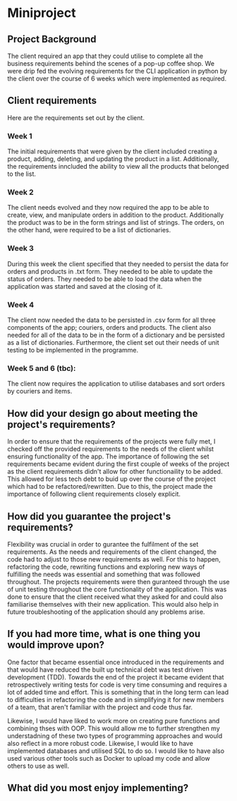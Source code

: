 # Miniproject

## Project Background
The client required an app that they could utilise to complete all the business requirements behind the scenes of a pop-up coffee shop. We were drip fed the evolving requirements for the CLI application in python by the client over the course of 6 weeks which were implemented as required. 

## Client requirements
  
Here are the requirements set out by the client.
  
###  Week 1
  The initial requirements that were given by the client included creating a product, adding, deleting, and updating the product in a list. Additionally, the requirements inncluded the ability to view all the products that belonged to the list.
  
###  Week 2
  The client needs evolved and they now required the app to be able to create, view, and manipulate orders in addition to the product. Additionally the product was to be in the form strings and list of strings. The orders, on the other hand, were required to be a list of dictionaries. 
  
###  Week 3
  During this week the client specified that they needed to persist the data for orders and products in .txt form. They needed to be able to update the status of orders. They needed to be able to load the data when the application was started and saved at the closing of it. 
  
###  Week 4
  The client now needed the data to be persisted in .csv form for all three components of the app; couriers, orders and products. The client also needed for all of the data to be in the form of a dictionary and be persisted as a list of dictionaries. Furthermore, the client set out their needs of unit testing to be implemented in the programme.
  
###  Week 5 and 6 (tbc):
  The client now requires the application to utilise databases and sort orders by couriers and items.
  
## How did your design go about meeting the project's requirements?

In order to ensure that the requirements of the projects were fully met, I checked off the provided requirements to the needs of the client whilst ensuring functionality of the app. The importance of following the set requirements became evident during the first couple of weeks of the project as the client requirements didn't allow for other functionaility to be added. This allowed for less tech debt to buid up over the course of the project which had to be refactored/rewritten. Due to this, the project made the importance of following client requirements closely explicit. 

## How did you guarantee the project's requirements?

Flexibility was crucial in order to gurantee the fulfilment of the set requirements. As the needs and requirements of the client changed, the code had to adjust to those new requirements as well. For this to happen, refactoring the code, rewriting functions and exploring new ways of fulfilling the needs was essential and something that was followed throughout. The projects requirements were then guranteed through the use of unit testing throughout the core functionality of the application. This was done to ensure that the client received what they asked for and could also familiarise themselves with their new application. This would also help in future troubleshooting of the application should any problems arise.

## If you had more time, what is one thing you would improve upon?

One factor that became essential once introduced in the requirements and that would have reduced the built up technical debt was test driven development (TDD). Towards the end of the project it became evident that retrospectively writing tests for code is very time consuming and requires a lot of added time and effort. This is something that in the long term can lead to difficulties in refactoring the code and in simplifying it for new members of a team, that aren't familiar with the project and code thus far.

Likewise, I would have liked to work more on creating pure functions and combining thses with OOP. This would allow me to further strengthen my understadning of these two types of programming approaches and would also reflect in a more robust code. Likewise, I would like to have implemented databases and utilised SQL to do so. I would like to have also used various other tools such as Docker to upload my code and allow others to use as well.

## What did you most enjoy implementing?
